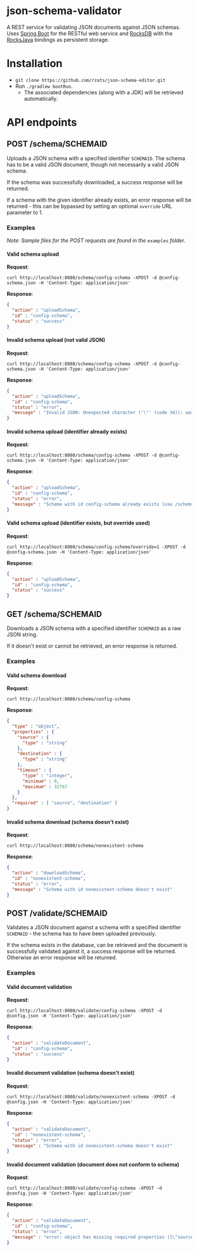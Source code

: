 json-schema-validator
================

A REST service for validating JSON documents against JSON schemas. Uses [Spring Boot](https://projects.spring.io/spring-boot/) for the RESTful web service and [RocksDB](https://github.com/facebook/rocksdb) with the [RocksJava](https://github.com/facebook/rocksdb/wiki/RocksJava-Basics) bindings as persistent storage.

# Installation

- `git clone https://github.com/rzats/json-schema-editor.git`
- Run `./gradlew bootRun`. 
  - The associated dependencies (along with a JDK) will be retrieved automatically.

# API endpoints

## POST /schema/SCHEMAID

Uploads a JSON schema with a specified identifier `SCHEMAID`. The schema has to be a valid JSON document, though not necessarily a valid JSON schema. 

If the schema was successfully downloaded, a success response will be returned.

If a schema with the given identifier already exists, an error response will be returned - this can be bypassed by setting an optional `override` URL parameter to 1.

### Examples

_Note: Sample files for the POST requests are found in the `examples` folder._

#### Valid schema upload

**Request**:

`curl http://localhost:8080/schema/config-schema -XPOST -d @config-schema.json -H 'Content-Type: application/json'`

**Response**:

```json
{
  "action" : "uploadSchema",
  "id" : "config-schema",
  "status" : "success"
}
```

#### Invalid schema upload (not valid JSON)

**Request**:

`curl http://localhost:8080/schema/config-schema -XPOST -d @config-schema.json -H 'Content-Type: application/json'`

**Response**:

```json
{
  "action" : "uploadSchema",
  "id" : "config-schema",
  "status" : "error",
  "message" : "Invalid JSON: Unexpected character ('\"' (code 34)): was expecting a colon to separate field name and value {...}"
}
```

#### Invalid schema upload (identifier already exists)

**Request**:

`curl http://localhost:8080/schema/config-schema -XPOST -d @config-schema.json -H 'Content-Type: application/json'`

**Response**:

```json
{
  "action" : "uploadSchema",
  "id" : "config-schema",
  "status" : "error",
  "message" : "Schema with id config-schema already exists (use /schema/SCHEMAID?override=1 to overwrite)"
}
```

#### Valid schema upload (identifier exists, but override used)

**Request**:

`curl http://localhost:8080/schema/config-schema?override=1 -XPOST -d @config-schema.json -H 'Content-Type: application/json'`

**Response**:

```json
{
  "action" : "uploadSchema",
  "id" : "config-schema",
  "status" : "success"
}
```

## GET /schema/SCHEMAID

Downloads a JSON schema with a specified identifier `SCHEMAID` as a raw JSON string.

If it doesn't exist or cannot be retrieved, an error response is returned.

### Examples

#### Valid schema download

**Request**:

`curl http://localhost:8080/schema/config-schema`

**Response**:

```json
{
  "type" : "object",
  "properties" : {
    "source" : {
      "type" : "string"
    },
    "destination" : {
      "type" : "string"
    },
    "timeout" : {
      "type" : "integer",
      "minimum" : 0,
      "maximum" : 32767
    }
  },
  "required" : [ "source", "destination" ]
}
```

#### Invalid schema download (schema doesn't exist)

**Request**:

`curl http://localhost:8080/schema/nonexistent-schema`

**Response**:

```json
{
  "action" : "downloadSchema",
  "id" : "nonexistent-schema",
  "status" : "error",
  "message" : "Schema with id nonexistent-schema doesn't exist"
}
```


## POST /validate/SCHEMAID

Validates a JSON document against a schema with a specified identifier `SCHEMAID` - the schema has to have been uploaded previously.

If the schema exists in the database, can be retrieved and the document is successfully validated against it, a success response will be returned. Otherwise an error response will be returned.

### Examples

#### Valid document validation

**Request**:

`curl http://localhost:8080/validate/config-schema -XPOST -d @config.json -H 'Content-Type: application/json'`

**Response**:

```json
{
  "action" : "validateDocument",
  "id" : "config-schema",
  "status" : "success"
}
```

#### Invalid document validation (schema doesn't exist)

**Request**:

`curl http://localhost:8080/validate/nonexistent-schema -XPOST -d @config.json -H 'Content-Type: application/json'`

**Response**:

```json
{
  "action" : "validateDocument",
  "id" : "nonexistent-schema",
  "status" : "error",
  "message" : "Schema with id nonexistent-schema doesn't exist"
}
```

#### Invalid document validation (document does not conform to schema)

**Request**:

`curl http://localhost:8080/validate/config-schema -XPOST -d @config.json -H 'Content-Type: application/json'`

**Response**:

```json
{
  "action" : "validateDocument",
  "id" : "config-schema",
  "status" : "error",
  "message" : "error: object has missing required properties ([\"source\"])\n    level: \"error\"\n    schema: {...}"
}
```
